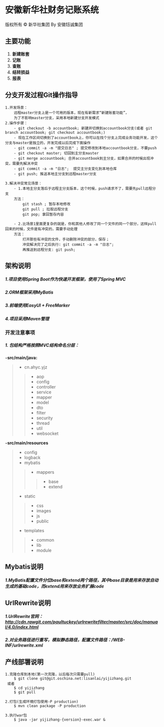 # 安徽新华社财务记账系统

版权所有 © 新华社集团 By 安徽钰诚集团


## 主要功能
1. **新建账套**
2. **记账**
3. **查账**
4. **结转损益**
5. **报表**

## 分支开发过程Git操作指导
```
1.开发场景：
    远程master分支上是一个可用的版本，现在有新需求“新建账套功能”，
    为了不影响master分支，采用本地新建分支开发模式
2.操作步骤：
    - git checkout -b accountbook; 新建并切换到accountbook分支(或者 git branch accountbook; git checkout accountbook;)
    - 现在工作区间切换到了accountbook上，你可以在找个分支上完成业务功能开发，这个分支与master是独立的，开发完成以后完成下面操作
    - git commit -a -m "提交日志" ; 提交修改到本地accountbook分支，不要push
    - git checkout master; 切回到主分支master
    - git merge accountbook; 合并accountbook到主分支，如果合并的时候出现冲突，需要先解决冲突
    - git commit -a -m "日志";  提交主分支变化到本地仓库
    - git push; 推送本地主分支到远程master分支

3.解决冲突常见场景：
    - 1.本地主分支落后于远程主分支版本，这个时候，push请求不了，需要先pull远程分支
    方法：
        git stash ; 暂存本地修改
        git pull ; 拉取远程分支
        git pop; 拿回暂存内容

    - 2.比场景1里面更复杂的就是，你和其他人修改了同一个文件的同一个部分，这样pull回来的时候，文件是有冲突的，需要手动处理
    方法：
        打开那些有冲突的文件，手动删除冲突的部分，保存；
        冲突解决完了之后执行: git commit -a -m "日志";
        再推送到远程分支: git push;
```


## 架构说明
##### 1.项目使用Spring Boot作为快速开发框架，使用了Spring MVC
##### 2.ORM框架采用MyBatis
##### 3.前端使用EasyUI + FreeMarker
##### 4.项目采用Maven管理

### 开发注意事项
##### 1. 包结构严格按照MVC结构命名分层：
**`-`src/main/java:**
> - cn.ahyc.yjz
>> - aop
>> - config
>> - controller
>> - service
>> - mapper
>> - model
>> - dto
>> - filter
>> - security
>> - thread
>> - util
>> - websocket

**`-`src/main/resources**
> - config
> - logback
> - mybatis
>> - mappers
>>> - base
>>> - extend
> - static
>> - css
>> - images
>> - js
>> - public
> - templates
>> - common
>> - lib
>> - module

## Mybatis说明
##### 1.MyBatis配置文件分位base和extend两个路径，其中base目录是用来存放自动生成的基础code，而extend用来存放业务扩展code


## UrlRewrite说明
##### 1.UrlRewrite官网： <http://cdn.rawgit.com/paultuckey/urlrewritefilter/master/src/doc/manual/4.0/index.html>

##### 2.对业务路径进行重写，模拟静态路径，配置文件路径：/WEB-INF/urlrewrite.xml

## 产线部署说明
```
1.克隆仓库到本地(第一次克隆，以后每次只需要pull)
    $ git clone git@git.oschina.net:lisanlai/yijizhang.git
 或者
    $ cd yijizhang
    $ git pull

2.打包(生成环境打包使用-P production)
    $ mvn clean package -P production

3.执行war包
    $ java -jar yijizhang-{version}-exec.war &

```






